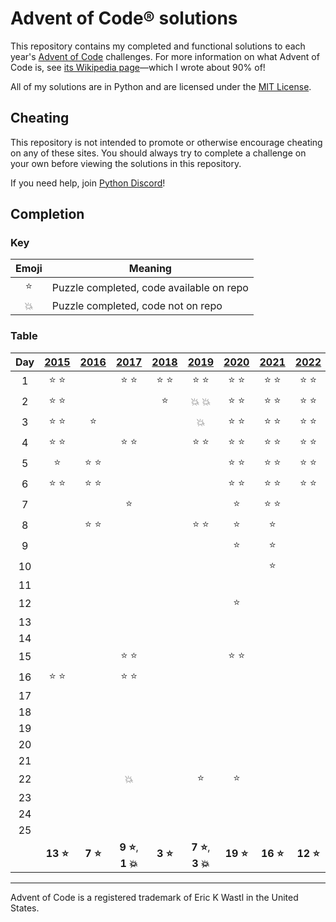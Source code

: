 # Advent of Code® solutions

This repository contains my completed and functional solutions to each year's
[Advent of Code](https://adventofcode.com/) challenges. For more information on
what Advent of Code is, see
[its Wikipedia page](https://en.wikipedia.org/wiki/Advent_of_Code)—which I
wrote about 90% of!

All of my solutions are in Python and are licensed under the
[MIT License](LICENSE).

## Cheating

This repository is not intended to promote or otherwise encourage cheating on
any of these sites. You should always try to complete a challenge on your own
before viewing the solutions in this repository.

If you need help, join [Python Discord](https://discord.gg/python)!

## Completion

### Key

| Emoji  | Meaning                                  |
| :----: | ---------------------------------------- |
| :star: | Puzzle completed, code available on repo |
| :boom: | Puzzle completed, code not on repo       |

### Table

|  Day  |    [2015]     |    [2016]     |           [2017]           |    [2018]     |           [2019]           |    [2020]     |    [2021]     |    [2022]     |    [2023]    |
| :---: | :-----------: | :-----------: | :------------------------: | :-----------: | :------------------------: | :-----------: | :-----------: | :-----------: | :----------: |
|   1   | :star: :star: |               |       :star: :star:        | :star: :star: |       :star: :star:        | :star: :star: | :star: :star: | :star: :star: |    :star:    |
|   2   | :star: :star: |               |                            |    :star:     |       :boom: :boom:        | :star: :star: | :star: :star: | :star: :star: |              |
|   3   | :star: :star: |    :star:     |                            |               |           :boom:           | :star: :star: | :star: :star: | :star: :star: |              |
|   4   | :star: :star: |               |       :star: :star:        |               |       :star: :star:        | :star: :star: | :star: :star: | :star: :star: |              |
|   5   |    :star:     | :star: :star: |                            |               |                            | :star: :star: | :star: :star: | :star: :star: |              |
|   6   | :star: :star: | :star: :star: |                            |               |                            | :star: :star: | :star: :star: | :star: :star: |              |
|   7   |               |               |           :star:           |               |                            |    :star:     | :star: :star: |               |              |
|   8   |               | :star: :star: |                            |               |       :star: :star:        |    :star:     |    :star:     |               |              |
|   9   |               |               |                            |               |                            |    :star:     |    :star:     |               |              |
|  10   |               |               |                            |               |                            |               |    :star:     |               |              |
|  11   |               |               |                            |               |                            |               |               |               |              |
|  12   |               |               |                            |               |                            |    :star:     |               |               |              |
|  13   |               |               |                            |               |                            |               |               |               |              |
|  14   |               |               |                            |               |                            |               |               |               |              |
|  15   |               |               |       :star: :star:        |               |                            | :star: :star: |               |               |              |
|  16   | :star: :star: |               |       :star: :star:        |               |                            |               |               |               |              |
|  17   |               |               |                            |               |                            |               |               |               |              |
|  18   |               |               |                            |               |                            |               |               |               |              |
|  19   |               |               |                            |               |                            |               |               |               |              |
|  20   |               |               |                            |               |                            |               |               |               |              |
|  21   |               |               |                            |               |                            |               |               |               |              |
|  22   |               |               |           :boom:           |               |           :star:           |    :star:     |               |               |              |
|  23   |               |               |                            |               |                            |               |               |               |              |
|  24   |               |               |                            |               |                            |               |               |               |              |
|  25   |               |               |                            |               |                            |               |               |               |              |
|       | **13 :star:** | **7 :star:**  | **9 :star:**, **1 :boom:** | **3 :star:**  | **7 :star:**, **3 :boom:** | **19 :star:** | **16 :star:** | **12 :star:** | **1 :star:** |

---

Advent of Code is a registered trademark of Eric K Wastl in the United States.

[2015]: https://adventofcode.com/2015
[2016]: https://adventofcode.com/2016
[2017]: https://adventofcode.com/2017
[2018]: https://adventofcode.com/2018
[2019]: https://adventofcode.com/2019
[2020]: https://adventofcode.com/2020
[2021]: https://adventofcode.com/2021
[2022]: https://adventofcode.com/2022
[2023]: https://adventofcode.com/2023
